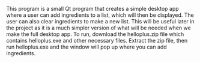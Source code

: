 This program is a small Qt program that creates a simple desktop app where a user can add ingredients to a list, which will then be displayed.
The user can also clear ingredients to make a new list. This will be useful later in the project as it is a much simpler version of what will be
needed when we make the full desktop app. To run, download the helloplus.zip file which contains helloplus.exe and other necessary files. Extract the zip file, then run helloplus.exe and the window will pop up where you can add ingredients.
